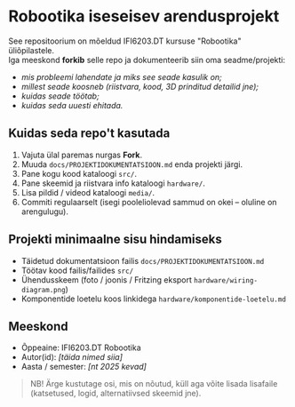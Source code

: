 # Robootika iseseisev arendusprojekt

See repositoorium on mõeldud IFI6203.DT kursuse "Robootika" üliõpilastele.  
Iga meeskond **forkib** selle repo ja dokumenteerib siin oma seadme/projekti:
- *mis probleemi lahendate ja miks see seade kasulik on;*
- *millest seade koosneb (riistvara, kood, 3D prinditud detailid jne);*
- *kuidas seade töötab;*
- *kuidas seda uuesti ehitada.*

## Kuidas seda repo't kasutada

1. Vajuta ülal paremas nurgas **Fork**.
2. Muuda `docs/PROJEKTIDOKUMENTATSIOON.md` enda projekti järgi.
3. Pane kogu kood kataloogi `src/`.
4. Pane skeemid ja riistvara info kataloogi `hardware/`.
5. Lisa pildid / videod kataloogi `media/`.
6. Commiti regulaarselt (isegi pooleliolevad sammud on okei – oluline on arengulugu).

## Projekti minimaalne sisu hindamiseks

- Täidetud dokumentatsioon failis `docs/PROJEKTIDOKUMENTATSIOON.md`
- Töötav kood failis/failides `src/`
- Ühendusskeem (foto / joonis / Fritzing eksport `hardware/wiring-diagram.png`)
- Komponentide loetelu koos linkidega `hardware/komponentide-loetelu.md`

## Meeskond

- Õppeaine: IFI6203.DT Robootika  
- Autor(id): _[täida nimed siia]_  
- Aasta / semester: _[nt 2025 kevad]_  

> NB! Ärge kustutage osi, mis on nõutud, küll aga võite lisada lisafaile (katsetused, logid, alternatiivsed skeemid jne).
